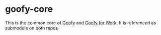 # goofy-core

This is the common core of [Goofy](https://github.com/danielbuechele/Goofy) and [Goofy for Work](https://github.com/danielbuechele/GoofyForWork). It is referenced as submodule on both repos

